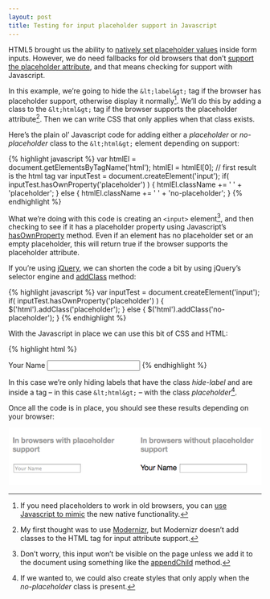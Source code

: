 ```yaml
---
layout: post
title: Testing for input placeholder support in Javascript
---
```

HTML5 brought us the ability to [natively set placeholder values](http://diveintohtml5.info/forms.html#placeholder) inside form inputs. However, we do need fallbacks for old browsers that don’t [support the placeholder attribute](http://caniuse.com/input-placeholder), and that means checking for support with Javascript.

In this example, we’re going to hide the `&lt;label&gt;` tag if the browser has placeholder support, otherwise display it normally[^natively]. We’ll do this by adding a class to the `&lt;html&gt;` tag if the browser supports the placeholder attribute[^modernizr]. Then we can write CSS that only applies when that class exists.

Here’s the plain ol’ Javascript code for adding either a *placeholder* or *no-placeholder* class to the  `&lt;html&gt;` element depending on support:

{% highlight javascript %}
var htmlEl = document.getElementsByTagName('html');
htmlEl = htmlEl[0]; // first result is the html tag
var inputTest = document.createElement('input');
if( inputTest.hasOwnProperty('placeholder') ) {
  htmlEl.className += ' ' + 'placeholder';
} else {
  htmlEl.className += ' ' + 'no-placeholder';
}
{% endhighlight %}

What we’re doing with this code is creating an `<input>` element[^notvisible], and then checking to see if it has a placeholder property using Javascript’s [hasOwnProperty](https://developer.mozilla.org/en-US/docs/Web/JavaScript/Reference/Global_Objects/Object/hasOwnProperty) method. Even if an element has no placeholder set or an empty placeholder, this will return true if the browser supports the placeholder attribute.

If you’re using [jQuery](http://jquery.com), we can shorten the code a bit by using jQuery’s selector engine and [addClass](http://api.jquery.com/addClass/) method:

{% highlight javascript %}
var inputTest = document.createElement('input');
if( inputTest.hasOwnProperty('placeholder') ) {
  $('html').addClass('placeholder');
} else {
  $('html').addClass('no-placeholder');
}
{% endhighlight %}

With the Javascript in place we can use this bit of CSS and HTML:

{% highlight html %}
<style>
  .placeholder .hide-label { display: none; }
</style>

<label class="hide-label" for="your-name">Your Name</label>
<input type="text" name="your-name" id="your-name">
{% endhighlight %}

In this case we’re only hiding labels that have the class *hide-label* and are inside a tag – in this case `&lt;html&gt;` – with the class *placeholder*[^options].

Once all the code is in place, you should see these results depending on your browser:

![Results](/blog/images/2014/06/placeholder-comparison.png)

[^natively]: If you need placeholders to work in old browsers, you can [use Javascript to mimic](https://github.com/mathiasbynens/jquery-placeholder) the new native functionality.

[^notvisible]: Don’t worry, this input won’t be visible on the page unless we add it to the document using something like the [appendChild](https://developer.mozilla.org/en-US/docs/Web/API/Node.appendChild) method.

[^modernizr]: My first thought was to use [Modernizr](http://modernizr.com/), but Modernizr doesn’t add classes to the HTML tag for input attribute support.

[^options]: If we wanted to, we could also create styles that only apply when the *no-placeholder* class is present.
